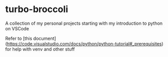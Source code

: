 # turbo-broccoli
A collection of my personal projects starting with my introduction to python on VSCode

Refer to [this document] (https://code.visualstudio.com/docs/python/python-tutorial#_prerequisites) for help with venv and other stuff